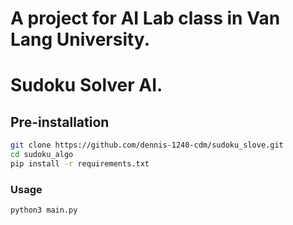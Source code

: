 # A project for AI Lab class in Van Lang University. 
# Sudoku Solver AI.
## Pre-installation
```bash
git clone https://github.com/dennis-1240-cdm/sudoku_slove.git
cd sudoku_algo
pip install -r requirements.txt
```
### Usage
```bash
python3 main.py
```
